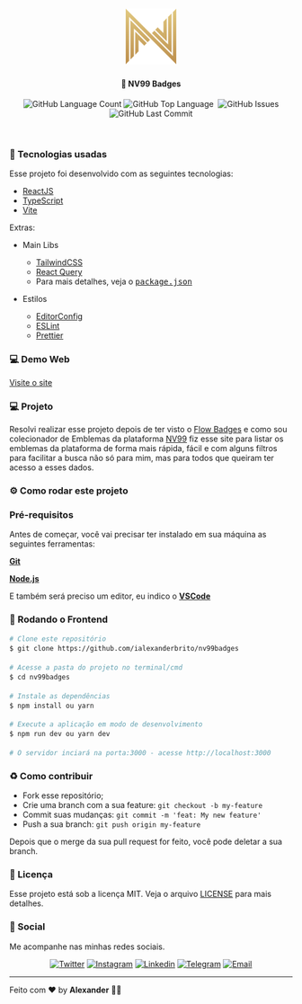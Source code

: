 <h1 align="center">
  <img src="src/assets/logo.svg" width="90px" />
</h1>
<h4 align="center">
 <b>🎫 NV99 Badges</b>
</h4>
<p align="center">
  <img alt="GitHub Language Count" src="https://img.shields.io/github/languages/count/ialexanderbrito/nv99badges?style=flat-square" />
  <img alt="GitHub Top Language" src="https://img.shields.io/github/languages/top/ialexanderbrito/nv99badges?style=flat-square" />
  <img alt="" src="https://img.shields.io/github/repo-size/ialexanderbrito/nv99badges?style=flat-square" />
  <img alt="GitHub Issues" src="https://img.shields.io/github/issues/ialexanderbrito/nv99badges?style=flat-square" />
  <img alt="GitHub Last Commit" src="https://img.shields.io/github/last-commit/ialexanderbrito/nv99badges?style=flat-square" />

</p>

<br>

### 🧪 Tecnologias usadas
Esse projeto foi desenvolvido com as seguintes tecnologias:
- [ReactJS](https://reactjs.org/)
- [TypeScript](https://www.typescriptlang.org/)
- [Vite](http://vitejs.dev/)

Extras:

- Main Libs
  - [TailwindCSS](https://tailwindcss.com/)
  - [React Query](https://tanstack.com/query/v4)
  - Para mais detalhes, veja o <kbd>[package.json](https://github.com/ialexanderbrito/nv99badges/blob/master/package.json)</kbd>

- Estilos
  - [EditorConfig](https://editorconfig.org/)
  - [ESLint](https://eslint.org/)
  - [Prettier](https://prettier.io/)

### 💻 Demo Web

[Visite o site](https://nv99badges.ialexanderbrito.dev/)

### 💻 Projeto

Resolvi realizar esse projeto depois de ter visto o [Flow Badges](https://www.flowbadges.com/) e como sou colecionador de Emblemas da plataforma [NV99](https://nv99.com.br/) fiz esse site para listar os emblemas da plataforma de forma mais rápida, fácil e com alguns filtros para facilitar a busca não só para mim, mas para todos que queiram ter acesso a esses dados.

### ⚙ Como rodar este projeto

### Pré-requisitos

Antes de começar, você vai precisar ter instalado em sua máquina as seguintes ferramentas:

<b>[Git](https://git-scm.com)</b>

<b>[Node.js](https://nodejs.org/en/)</b>

E também será preciso um editor, eu indico o <b>[VSCode](https://code.visualstudio.com/)</b>

### 🧭 Rodando o Frontend

```bash
# Clone este repositório
$ git clone https://github.com/ialexanderbrito/nv99badges

# Acesse a pasta do projeto no terminal/cmd
$ cd nv99badges

# Instale as dependências
$ npm install ou yarn

# Execute a aplicação em modo de desenvolvimento
$ npm run dev ou yarn dev

# O servidor inciará na porta:3000 - acesse http://localhost:3000
```

### :recycle: Como contribuir

- Fork esse repositório;
- Crie uma branch com a sua feature: `git checkout -b my-feature`
- Commit suas mudanças: `git commit -m 'feat: My new feature'`
- Push a sua branch: `git push origin my-feature`

Depois que o merge da sua pull request for feito, você pode deletar a sua branch.

### :memo: Licença

Esse projeto está sob a licença MIT. Veja o arquivo [LICENSE](LICENSE) para mais detalhes.

### 📱 Social

Me acompanhe nas minhas redes sociais.

<p align="center">

 <a href="https://twitter.com/ialexanderbrito" target="_blank" >
     <img alt="Twitter" src="https://img.shields.io/badge/-Twitter-9cf?style=flat-square&logo=Twitter&logoColor=white"></a>

  <a href="https://instagram.com/ialexanderbrito" target="_blank" >
    <img alt="Instagram" src="https://img.shields.io/badge/-Instagram-ff2b8e?style=flat-square&logo=Instagram&logoColor=white"></a>

  <a href="https://www.linkedin.com/in/ialexanderbrito/" target="_blank" >
    <img alt="Linkedin" src="https://img.shields.io/badge/-Linkedin-blue?style=flat-square&logo=Linkedin&logoColor=white"></a>

  <a href="https://t.me/ialexanderbrito" target="_blank" >
    <img alt="Telegram" src="https://img.shields.io/badge/-Telegram-blue?style=flat-square&logo=Telegram&logoColor=white"></a>

  <a href="mailto:ialexanderbrito@gmail.com" target="_blank" >
    <img alt="Email" src="https://img.shields.io/badge/-Email-c14438?style=flat-square&logo=Gmail&logoColor=white"></a>

</p>

---

Feito com ❤️ by **Alexander** 🤙🏾
